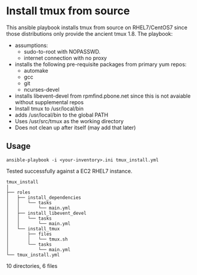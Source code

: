 # Install tmux from source #

This ansible playbook installs tmux from source on RHEL7/CentOS7 since those distributions only provide the ancient tmux 1.8. The playbook:

* assumptions:
    * sudo-to-root with NOPASSWD.
    * internet connection with no proxy
* installs the following pre-requisite packages from primary yum repos:
    * automake
    * gcc
    * git
    * ncurses-devel
* installs libevent-devel from rpmfind.pbone.net since this is not avaiable without supplemental repos
* Install tmux to /usr/local/bin
* adds /usr/local/bin to the global PATH
* Uses /usr/src/tmux as the working directory
* Does not clean up after itself (may add that later)

## Usage ##

`ansible-playbook -i <your-inventory>.ini tmux_install.yml`

Tested successfully against a EC2 RHEL7 instance.

```
tmux_install
│
├── roles
│   ├── install_dependencies
│   │   └── tasks
│   │       └── main.yml
│   ├── install_libevent_devel
│   │   └── tasks
│   │       └── main.yml
│   └── install_tmux
│       ├── files
│       │   └── tmux.sh
│       └── tasks
│           └── main.yml
└── tmux_install.yml
```

10 directories, 6 files
